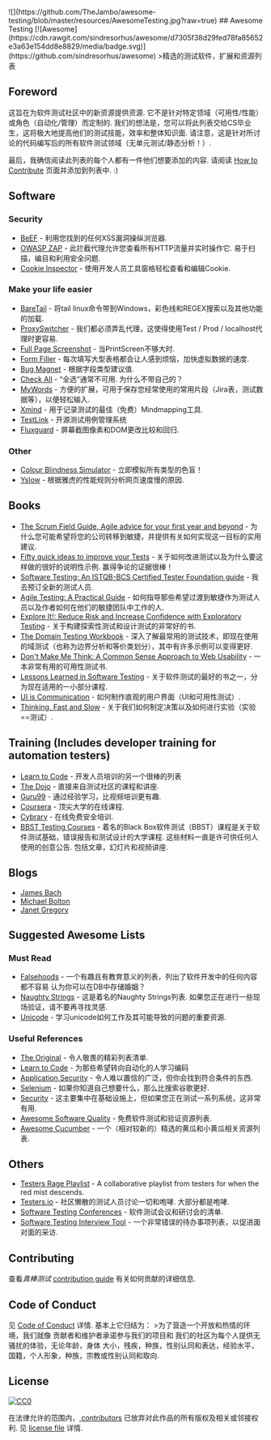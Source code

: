 <div class="github-widget" data-repo="TheJambo/awesome-testing"></div>
![](https://github.com/TheJambo/awesome-testing/blob/master/resources/AwesomeTesting.jpg?raw=true)
## Awesome Testing [![Awesome](https://cdn.rawgit.com/sindresorhus/awesome/d7305f38d29fed78fa85652e3a63e154dd8e8829/media/badge.svg)](https://github.com/sindresorhus/awesome)
&gt;精选的测试软件，扩展和资源列表

## Foreword
 这旨在为软件测试社区中的新资源提供资源.  它不是针对特定领域（可用性/性能）或角色（自动化/管理）而定制的.  我们的想法是，您可以将此列表交给CS毕业生，这将极大地提高他们的测试技能，效率和整体知识面.  请注意，这是针对所讨论的代码编写后的所有软件测试领域（无单元测试/静态分析！）.

 最后，我确信阅读此列表的每个人都有一件他们想要添加的内容.  请阅读 [How to Contribute](https://github.com/TheJambo/awesome-testing/blob/master/CONTRIBUTING.md)  页面并添加到列表中.  :)




## Software

### Security
- [BeEF](http://beefproject.com/) - 利用您找到的任何XSS漏洞操纵浏览器.
- [OWASP ZAP](https://github.com/zaproxy/zaproxy)   - 此拦截代理允许您查看所有HTTP流量并实时操作它.  易于扫描，编目和利用安全问题.
- [Cookie Inspector](https://chrome.google.com/webstore/detail/cookie-inspector/jgbbilmfbammlbbhmmgaagdkbkepnijn) - 使用开发人员工具窗格轻松查看和编辑Cookie.

### Make your life easier
- [BareTail](https://www.baremetalsoft.com/baretail/) - 将tail linux命令带到Windows，彩色线和REGEX搜索以及其他功能的加载.
- [ProxySwitcher](https://chrome.google.com/webstore/detail/proxy-switcher-manager/onnfghpihccifgojkpnnncpagjcdbjod) - 我们都必须弄乱代理，这使得使用Test / Prod / localhost代理时更容易.
- [Full Page Screenshot](https://chrome.google.com/webstore/detail/full-page-screen-capture/fdpohaocaechififmbbbbbknoalclacl) - 当PrintScreen不够大时.
- [Form Filler](https://chrome.google.com/webstore/detail/form-filler/bnjjngeaknajbdcgpfkgnonkmififhfo) - 每次填写大型表格都会让人感到烦恼，加快虚拟数据的速度.
- [Bug Magnet](https://chrome.google.com/webstore/detail/bug-magnet/efhedldbjahpgjcneebmbolkalbhckfi) - 根据字段类型建议值.
- [Check All](https://chrome.google.com/webstore/detail/check-all/hcajloodonmplhncgandpgjgagckkdhn)   - “全选”通常不可用.  为什么不带自己的？
- [MyWords](https://addons.mozilla.org/en-US/firefox/addon/mywords/) - 方便的扩展，可用于保存您经常使用的常用片段（Jira表，测试数据等），以便轻松输入.
- [Xmind](http://www.xmind.net/) - 用于记录测试的最佳（免费）Mindmapping工具.
- [TestLink](https://github.com/TestLinkOpenSourceTRMS/testlink-code) - 开源测试用例管理系统
- [Fluxguard](https://fluxguard.com) - 屏幕截图像​​素和DOM更改比较和回归.

### Other
- [Colour Blindness Simulator](https://altreus.github.io/colourblind/) - 立即模拟所有类型的色盲！
- [Yslow](http://yslow.org/) - 根据雅虎的性能规则分析网页速度慢的原因.

## Books
- [The Scrum Field Guide, Agile advice for your first year and beyond](https://amzn.to/2OERKEm) - 为什么您可能希望将您的公司转移到敏捷，并提供有关如何实现这一目标的实用建议.
- [Fifty quick ideas to improve your Tests](https://amzn.to/2AzMUF7)   - 关于如何改进测试以及为什么要这样做的很好的说明性示例.  赢得争论的证据很棒！
- [Software Testing: An ISTQB-BCS Certified Tester Foundation guide](https://amzn.to/2LY8ibJ) - 我去预订全新的测试人员.
- [Agile Testing: A Practical Guide](https://amzn.to/2n1K2aG) - 如何指导那些希望过渡到敏捷作为测试人员以及作者如何在他们的敏捷团队中工作的人.
- [Explore It!: Reduce Risk and Increase Confidence with Exploratory Testing](https://amzn.to/2n8axLn) - 关于构建探索性测试和设计测试的非常好的书.
- [The Domain Testing Workbook](https://amzn.to/2Az4l90) - 深入了解最常用的测试技术，即现在使用的域测试（也称为边界分析和等价类划分），其中有许多示例可以变得更好.
- [Don't Make Me Think: A Common Sense Approach to Web Usability](https://amzn.to/2naYmhf) - 一本非常有用的可用性测试书.
- [Lessons Learned in Software Testing](https://amzn.to/2LTjM01) - 关于软件测试的最好的书之一，分为现在适用的一小部分课程.
- [UI is Communication](https://amzn.to/2vbiALY) - 如何制作直观的用户界面（UI和可用性测试）.
- [Thinking, Fast and Slow](https://amzn.to/2vcjasX) - 关于我们如何制定决策以及如何进行实验（实验==测试）.

## Training (Includes developer training for automation testers)
- [Learn to Code](https://github.com/karlhorky/learn-to-program) - 开发人员培训的另一个很棒的列表
- [The Dojo](https://dojo.ministryoftesting.com/) - 直接来自测试社区的课程和讲座.
- [Guru99](http://www.guru99.com/) - 通过经验学习，比视频培训更有趣.
- [Coursera](https://www.coursera.org/) - 顶尖大学的在线课程.
- [Cybrary](https://www.cybrary.it/) - 在线免费安全培训.
- [BBST Testing Courses](http://testingeducation.org/BBST/)   - 着名的Black Box软件测试（BBST）课程是关于软件测试基础，错误报告和测试设计的大学课程.  这些材料一直是许可供任何人使用的创意公告.  包括文章，幻灯片和视频讲座.

## Blogs
- [James Bach](http://www.satisfice.com/blog/)
- [Michael Bolton](http://www.developsense.com/blog/)
- [Janet Gregory](http://janetgregory.ca/blog/)

## Suggested Awesome Lists

### Must Read
- [Falsehoods](https://github.com/kdeldycke/awesome-falsehood)   - 一个有趣且有教育意义的列表，列出了软件开发中的任何内容都不容易  认为你可以在DB中存储婚姻？
- [Naughty Strings](https://github.com/minimaxir/big-list-of-naughty-strings)   - 这是着名的Naughty Strings列表.  如果您正在进行一些现场验证，请不要再寻找灵感.
- [Unicode](https://github.com/jagracey/Awesome-Unicode) - 学习unicode如何工作及其可能导致的问题的重要资源.

### Useful References
- [The Original](https://github.com/sindresorhus/awesome) - 令人敬畏的精彩列表清单.
- [Learn to Code](https://github.com/karlhorky/learn-to-program) - 为那些希望转向自动化的人学习编码
- [Application Security](https://github.com/paragonie/awesome-appsec) - 令人难以置信的广泛，但你会找到符合条件的东西.
- [Selenium](https://github.com/christian-bromann/awesome-selenium) - 如果你知道自己想要什么，那么比搜索谷歌更好.
- [Security](https://github.com/sbilly/awesome-security) - 这主要集中在基础设施上，但如果您正在测试一系列系统，这非常有用.
- [Awesome Software Quality](https://github.com/ligurio/awesome-software-quality) - 免费软件测试和验证资源列表.
- [Awesome Cucumber](https://github.com/virajkulkarni14/awesome-cucumber) - 一个（相对较新的）精选的黄瓜和小黄瓜相关资源列表.

## Others
- [Testers Rage Playlist](https://play.spotify.com/user/sanchezni/playlist/5yzT0HrymwEeO8ckqgkPiW) - A collaborative playlist from testers for when the red mist descends.
- [Testers.io](http://www.testers.io/)   - 社区懒散的测试人员讨论一切和咆哮.  大部分都是咆哮.
- [Software Testing Conferences](http://testingconferences.org/) - 软件测试会议和研讨会的清单.
- [Software Testing Interview Tool](https://github.com/TheJambo/ToDoInterviewTest) - 一个非常错误的待办事项列表，以促进面对面的采访.

## Contributing
查看*真棒测试* [contribution guide](https://github.com/TheJambo/awesome-testing/blob/master/CONTRIBUTING.md) 有关如何贡献的详细信息.

## Code of Conduct
见 [Code of Conduct](https://github.com/TheJambo/awesome-testing/blob/master/CODE-OF-CONDUCT.md)  详情.  基本上它归结为：
&gt;为了营造一个开放和热情的环境，我们就像
贡献者和维护者承诺参与我们的项目和
我们的社区为每个人提供无骚扰的体验，无论年龄，身体
大小，残疾，种族，性别认同和表达，经验水平，
国籍，个人形象，种族，宗教或性别认同和取向.


## License
[![CC0](http://mirrors.creativecommons.org/presskit/buttons/88x31/svg/cc-zero.svg)](https://creativecommons.org/publicdomain/zero/1.0/)

在法律允许的范围内，[
contributors](https://github.com/jagracey/Awesome-Unicode/graphs/contributors)
 已放弃对此作品的所有版权及相关或邻接权利.  见
[license file](https://github.com/TheJambo/awesome-testing/blob/master/LICENSE) 详情.
